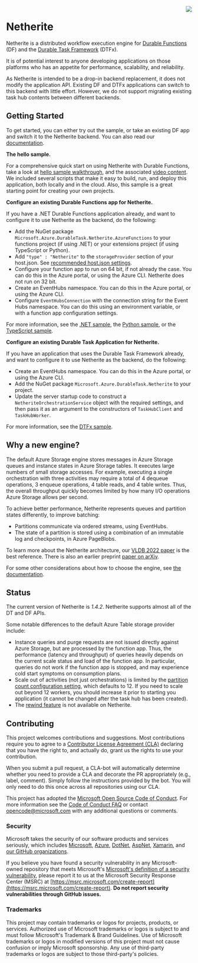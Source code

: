 <img align="right" src="src/DurableTask.Netherite/icon.png"/>

# Netherite

Netherite is a distributed workflow execution engine for [Durable Functions](https://github.com/Azure/azure-functions-durable-extension) (DF) and the [Durable Task Framework](https://github.com/Azure/durabletask/) (DTFx).

It is of potential interest to anyone developing applications on those platforms who has an appetite for performance, scalability, and reliability.

As Netherite is intended to be a drop-in backend replacement, it does not modify the application API. Existing DF and DTFx applications can switch to this backend with little effort.
However, we do not support migrating existing task hub contents between different backends.

## Getting Started

To get started, you can either try out the sample, or take an existing DF app and switch it to the Netherite backend. You can also read our [documentation](https://microsoft.github.io/durabletask-netherite/#/README).

**The hello sample.**

For a comprehensive quick start on using Netherite with Durable Functions, take a look at [hello sample walkthrough](https://microsoft.github.io/durabletask-netherite/#/hello-sample.md), and the associated [video content](https://microsoft.github.io/durabletask-netherite/#/hello-sample.md?id=walk-through-on-youtube-%f0%9f%8e%a5).
We included several scripts that make it easy to build, run, and deploy this application, both locally and in the cloud.
Also, this sample is a great starting point for creating your own projects.
 
**Configure an existing Durable Functions app for Netherite.**

If you have a .NET Durable Functions application already, and want to configure it to use Netherite as the backend, do the following:

- Add the NuGet package `Microsoft.Azure.DurableTask.Netherite.AzureFunctions` to your functions project (if using .NET) or your extensions project (if using TypeScript or Python).
- Add `"type" : "Netherite"` to the `storageProvider` section of your host.json. See [recommended host.json settings](https://microsoft.github.io/durabletask-netherite/#/settings.md).
- Configure your function app to run on 64 bit, if not already the case. You can do this in the Azure portal, or using the Azure CLI. Netherite does not run on 32 bit.
- Create an EventHubs namespace. You can do this in the Azure portal, or using the Azure CLI.
- Configure `EventHubsConnection` with the connection string for the Event Hubs namespace. You can do this using an environment variable, or with a function app configuration settings.

For more information, see the 
[.NET sample](https://github.com/microsoft/durabletask-netherite/tree/dev/samples/Hello_Netherite_with_DotNetCore), the 
[Python sample](https://github.com/microsoft/durabletask-netherite/tree/dev/samples/Hello_Netherite_with_Python), or the 
[TypeScript sample](https://github.com/microsoft/durabletask-netherite/tree/dev/samples/Hello_Netherite_with_TypeScript).

**Configure an existing Durable Task Application for Netherite.**

If you have an application that uses the Durable Task Framework already, and want to configure it to use Netherite as the backend, do the following:

- Create an EventHubs namespace. You can do this in the Azure portal, or using the Azure CLI.
- Add the NuGet package `Microsoft.Azure.DurableTask.Netherite` to your project.
- Update the server startup code to construct a `NetheriteOrchestrationService` object with the required settings, and then pass it as an argument to the constructors of `TaskHubClient` and `TaskHubWorker`.

For more information, see the [DTFx sample](https://github.com/microsoft/durabletask-netherite/blob/dev/samples/HelloDTFx/HelloDTFx/Program.cs).

## Why a new engine?

The default Azure Storage engine stores messages in Azure Storage queues and instance states in Azure Storage tables. 
It executes large numbers of small storage accesses. 
For example, executing a single orchestration with three activities may require a total of 4 dequeue operations, 3 enqueue operations, 4 table reads, and 4 table writes. 
Thus, the overall throughput quickly becomes limited by how many I/O operations Azure Storage allows per second.

To achieve better performance, Netherite represents queues and partition states differently, to improve batching:

- Partitions communicate via ordered streams, using EventHubs.
- The state of a partition is stored using a combination of an immutable log and checkpoints, in Azure PageBlobs.

To learn more about the Netherite architecture, our [VLDB 2022 paper](https://www.microsoft.com/en-us/research/uploads/prod/2022/07/p1591-burckhardt.pdf) is the best reference. 
There is also an earlier preprint [paper on arXiv](https://arxiv.org/abs/2103.00033).

For some other considerations about how to choose the engine, see [the documentation](https://microsoft.github.io/durabletask-netherite/#/engine.md).

## Status

The current version of Netherite is *1.4.2*. Netherite supports almost all of the DT and DF APIs. 

Some notable differences to the default Azure Table storage provider include:
- Instance queries and purge requests are not issued directly against Azure Storage, but are processed by the function app. Thus, the performance (latency and throughput) of queries heavily depends on 
the current scale status and load of the function app. In particular, queries do not work if the function app is stopped, and may experience cold start symptoms on consumption plans.
- Scale out of activities (not just orchestrations) is limited by the [partition count configuration setting](https://microsoft.github.io/durabletask-netherite/#/settings?id=partition-count-considerations), 
  which defaults to 12. If you need to scale out beyond 12 workers, you should increase it prior to starting you application (it cannot be changed after the task hub has been created).
- The [rewind feature](https://learn.microsoft.com/en-us/azure/azure-functions/durable/durable-functions-http-api#rewind-instance-preview) is not available on Netherite.

## Contributing

This project welcomes contributions and suggestions. Most contributions require you to
agree to a [Contributor License Agreement (CLA)](https://cla.microsoft.com) declaring that you have the right to, and actually do, grant us the rights to use your contribution. 

When you submit a pull request, a CLA-bot will automatically determine whether you need
to provide a CLA and decorate the PR appropriately (e.g., label, comment). Simply follow the
instructions provided by the bot. You will only need to do this once across all repositories using our CLA.

This project has adopted the [Microsoft Open Source Code of Conduct](https://opensource.microsoft.com/codeofconduct/).
For more information see the [Code of Conduct FAQ](https://opensource.microsoft.com/codeofconduct/faq/)
or contact [opencode@microsoft.com](mailto:opencode@microsoft.com) with any additional questions or comments.

### Security

Microsoft takes the security of our software products and services seriously, which includes [Microsoft](https://github.com/Microsoft), [Azure](https://github.com/Azure), [DotNet](https://github.com/dotnet), [AspNet](https://github.com/aspnet), [Xamarin](https://github.com/xamarin), and [our GitHub organizations](https://opensource.microsoft.com/).

If you believe you have found a security vulnerability in any Microsoft-owned repository that meets Microsoft's [Microsoft's definition of a security vulnerability](https://docs.microsoft.com/en-us/previous-versions/tn-archive/cc751383(v=technet.10)), please report it to us at the Microsoft Security Response Center (MSRC) at [https://msrc.microsoft.com/create-report](https://msrc.microsoft.com/create-report). **Do not report security vulnerabilities through GitHub issues.**

### Trademarks

This project may contain trademarks or logos for projects, products, or services. Authorized use of Microsoft trademarks or logos is subject to and must follow Microsoft's Trademark & Brand Guidelines. Use of Microsoft trademarks or logos in modified versions of this project must not cause confusion or imply Microsoft sponsorship. Any use of third-party trademarks or logos are subject to those third-party's policies.
